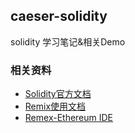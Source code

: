 ## caeser-solidity

solidity 学习笔记&amp;相关Demo

### 相关资料

* [Solidity官方文档](https://solidity-cn.readthedocs.io/zh/latest/)
* [Remix使用文档](https://remix-ide.readthedocs.io/en/latest/index.html)
* [Remex-Ethereum IDE](https://remix.ethereum.org/)
